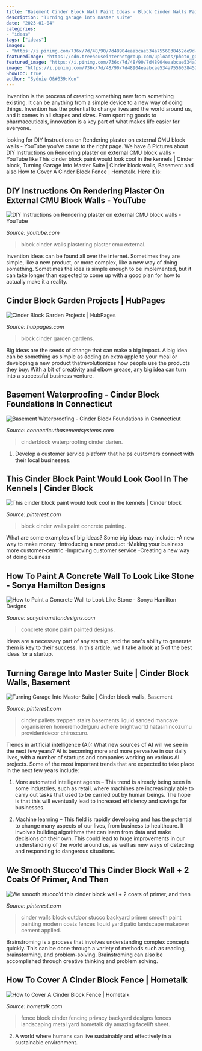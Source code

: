 ```yaml
---
title: "Basement Cinder Block Wall Paint Ideas - Block Cinder Walls Paint Concrete Painting"
description: "Turning garage into master suite"
date: "2023-01-04"
categories:
- "ideas"
tags: ["ideas"]
images:
- "https://i.pinimg.com/736x/7d/48/90/7d48904eaabcae534a7556038452de9d--cinder-block-walls-concrete-block-walls.jpg"
featuredImage: "https://cdn.treehouseinternetgroup.com/uploads/photo_gallery/large/9725-img7486-cinderblock-efflorecence.jpg"
featured_image: "https://i.pinimg.com/736x/7d/48/90/7d48904eaabcae534a7556038452de9d--cinder-block-walls-concrete-block-walls.jpg"
image: "https://i.pinimg.com/736x/7d/48/90/7d48904eaabcae534a7556038452de9d--cinder-block-walls-concrete-block-walls.jpg"
ShowToc: true
author: "Sydnie O&#039;Kon"
---
```



Invention is the process of creating something new from something existing. It can be anything from a simple device to a new way of doing things. Invention has the potential to change lives and the world around us, and it comes in all shapes and sizes. From sporting goods to pharmaceuticals, innovation is a key part of what makes life easier for everyone.

	

		
looking for DIY Instructions on Rendering plaster on external CMU block walls - YouTube you've came to the right page. We have 8 Pictures about DIY Instructions on Rendering plaster on external CMU block walls - YouTube like This cinder block paint would look cool in the kennels | Cinder block, Turning Garage Into Master Suite | Cinder block walls, Basement and also How to Cover A Cinder Block Fence | Hometalk. Here it is:
		
    
## DIY Instructions On Rendering Plaster On External CMU Block Walls - YouTube

<img loading=lazy src="https://i.ytimg.com/vi/cH1XNU0ZbWk/maxresdefault.jpg" onerror="this.onerror=null;this.src='https://tse2.mm.bing.net/th?id=OIP.AFxPd3krUbabh51lbH4T9wHaEK&amp;pid=15.1';" alt="DIY Instructions on Rendering plaster on external CMU block walls - YouTube">

_Source: youtube.com_

>block cinder walls plastering plaster cmu external. 

	

Invention ideas can be found all over the internet. Sometimes they are simple, like a new product, or more complex, like a new way of doing something. Sometimes the idea is simple enough to be implemented, but it can take longer than expected to come up with a good plan for how to actually make it a reality.

    
## Cinder Block Garden Projects | HubPages

<img loading=lazy src="https://usercontent1.hubstatic.com/8037906_f1024.jpg" onerror="this.onerror=null;this.src='https://tse4.mm.bing.net/th?id=OIP.m_pKQ6kQn8h1oa0VlZVG9wHaF9&amp;pid=15.1';" alt="Cinder Block Garden Projects | HubPages">

_Source: hubpages.com_

>block cinder garden gardens. 

	

Big ideas are the seeds of change that can make a big impact. A big idea can be something as simple as adding an extra apple to your meal or developing a new product thatrevolutionizes how people use the products they buy. With a bit of creativity and elbow grease, any big idea can turn into a successful business venture.

    
## Basement Waterproofing - Cinder Block Foundations In Connecticut

<img loading=lazy src="https://cdn.treehouseinternetgroup.com/uploads/photo_gallery/large/9725-img7486-cinderblock-efflorecence.jpg" onerror="this.onerror=null;this.src='https://tse3.mm.bing.net/th?id=OIP.a2eR7bDdGDr4ArtjqE9e3wHaFj&amp;pid=15.1';" alt="Basement Waterproofing - Cinder Block Foundations in Connecticut">

_Source: connecticutbasementsystems.com_

>cinderblock waterproofing cinder darien. 

	

1. Develop a customer service platform that helps customers connect with their local businesses.

    
## This Cinder Block Paint Would Look Cool In The Kennels | Cinder Block

<img loading=lazy src="https://i.pinimg.com/736x/7d/48/90/7d48904eaabcae534a7556038452de9d--cinder-block-walls-concrete-block-walls.jpg" onerror="this.onerror=null;this.src='https://tse1.mm.bing.net/th?id=OIP.oQhPHcdOvawaNrNWVXmTAAHaFj&amp;pid=15.1';" alt="This cinder block paint would look cool in the kennels | Cinder block">

_Source: pinterest.com_

>block cinder walls paint concrete painting. 

	

What are some examples of big ideas?
Some big ideas may include: 
-A new way to make money 
-Introducing a new product 
-Making your business more customer-centric 
-Improving customer service 
-Creating a new way of doing business

    
## How To Paint A Concrete Wall To Look Like Stone - Sonya Hamilton Designs

<img loading=lazy src="http://sonyahamiltondesigns.com/wp-content/uploads/Painted-Concrete-to-look-like-Stone.jpg" onerror="this.onerror=null;this.src='https://tse4.mm.bing.net/th?id=OIP.nOH3c-N7EQZrBqLvw44A-QHaLI&amp;pid=15.1';" alt="How to Paint a Concrete Wall to Look Like Stone - Sonya Hamilton Designs">

_Source: sonyahamiltondesigns.com_

>concrete stone paint painted designs. 

	

Ideas are a necessary part of any startup, and the one's ability to generate them is key to their success. In this article, we'll take a look at 5 of the best ideas for a startup.

    
## Turning Garage Into Master Suite | Cinder Block Walls, Basement

<img loading=lazy src="https://i.pinimg.com/736x/2d/3f/81/2d3f81c8503f4a62450c9275f4b7b1be.jpg" onerror="this.onerror=null;this.src='https://tse2.mm.bing.net/th?id=OIP.exKAFVUNOjl03JYzK-tOBwHaHa&amp;pid=15.1';" alt="Turning Garage Into Master Suite | Cinder block walls, Basement">

_Source: pinterest.com_

>cinder pallets treppen stairs basements liquid sanded mancave organisieren homeremodelguru adhere brightworld hatasinincozumu providentdecor chiroscuro. 

	

Trends in artificial intelligence (AI): What new sources of AI will we see in the next few years?
AI is becoming more and more pervasive in our daily lives, with a number of startups and companies working on various AI projects. Some of the most important trends that are expected to take place in the next few years include:
1. More automated intelligent agents – This trend is already being seen in some industries, such as retail, where machines are increasingly able to carry out tasks that used to be carried out by human beings. The hope is that this will eventually lead to increased efficiency and savings for businesses.

2. Machine learning – This field is rapidly developing and has the potential to change many aspects of our lives, from business to healthcare. It involves building algorithms that can learn from data and make decisions on their own. This could lead to huge improvements in our understanding of the world around us, as well as new ways of detecting and responding to dangerous situations.

    
## We Smooth Stucco&#039;d This Cinder Block Wall + 2 Coats Of Primer, And Then

<img loading=lazy src="https://i.pinimg.com/736x/1f/29/26/1f2926bebcc6b1df87d82886b2b8de88--cinder-block-walls-cinder-blocks.jpg" onerror="this.onerror=null;this.src='https://tse1.mm.bing.net/th?id=OIP.Emp6OQzeF6lHlVEwh_JcTQHaFh&amp;pid=15.1';" alt="We smooth stucco&#039;d this cinder block wall + 2 coats of primer, and then">

_Source: pinterest.com_

>cinder walls block outdoor stucco backyard primer smooth paint painting modern coats fences liquid yard patio landscape makeover cement applied. 

	

Brainstroming is a process that involves understanding complex concepts quickly. This can be done through a variety of methods such as reading, brainstorming, and problem-solving. Brainstroming can also be accomplished through creative thinking and problem solving.

    
## How To Cover A Cinder Block Fence | Hometalk

<img loading=lazy src="https://cdn-fastly.hometalk.com/media/marketing_photos/2015/07/17/1526/social-9306824.jpg?size=1200x628" onerror="this.onerror=null;this.src='https://tse3.mm.bing.net/th?id=OIP.DOJujmLKHJarqvlVTSy2dQHaD4&amp;pid=15.1';" alt="How to Cover A Cinder Block Fence | Hometalk">

_Source: hometalk.com_

>fence block cinder fencing privacy backyard designs fences landscaping metal yard hometalk diy amazing facelift sheet. 

	

2. A world where humans can live sustainably and effectively in a sustainable environment. 

